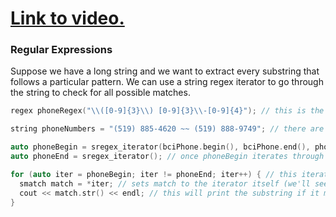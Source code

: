 # [Link to video.](https://www.youtube.com/watch?v=H52uuYT0akg&list=PLVD25niNi0Blds9kjuux3nj9N9n5nBpMr)

### Regular Expressions

Suppose we have a long string and we want to extract every substring that follows a particular pattern. We can use a string regex iterator to go through the string to check for all possible matches.

```cpp
regex phoneRegex("\\([0-9]{3}\\) [0-9]{3}\\-[0-9]{4}"); // this is the pattern for phone numbers that looks like this: (___) ___-___

string phoneNumbers = "(519) 885-4620 ~~ (519) 888-9749"; // there are two phone numbers in here we want to extract

auto phoneBegin = sregex_iterator(bciPhone.begin(), bciPhone.end(), phoneRegex);
auto phoneEnd = sregex_iterator(); // once phoneBegin iterates through the entire string, it will be equivalent to the default sregex iterator

for (auto iter = phoneBegin; iter != phoneEnd; iter++) { // this iterator will go through the string to check for matches
  smatch match = *iter; // sets match to the iterator itself (we'll see why the * is necessary later this unit)
  cout << match.str() << endl; // this will print the substring if it matches the pattern
}
```
